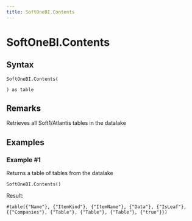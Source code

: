 ```yaml
---
title: SoftOneBI.Contents
---
```


# SoftOneBI.Contents



## Syntax

```powerquery
SoftOneBI.Contents(

) as table
```


## Remarks

Retrieves all Soft1/Atlantis tables in the datalake


## Examples

### Example #1 
Returns a table of tables from the datalake
```powerquery
SoftOneBI.Contents()
```

Result: 
```powerquery
#table({"Name"}, {"ItemKind"}, {"ItemName"}, {"Data"}, {"IsLeaf"}, {{"Companies"}, {"Table"}, {"Table"}, {"Table"}, {"true"}})
```



